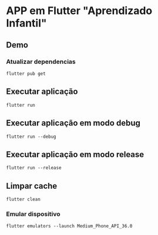 # APP em Flutter "Aprendizado Infantil"

## Demo


### Atualizar dependencias

```
flutter pub get
```

## Executar aplicação

```
flutter run
```

## Executar aplicação em modo debug

```
flutter run --debug
```

## Executar aplicação em modo release

```
flutter run --release
```

## Limpar cache

```
flutter clean
```


### Emular dispositivo

```
flutter emulators --launch Medium_Phone_API_36.0
```
